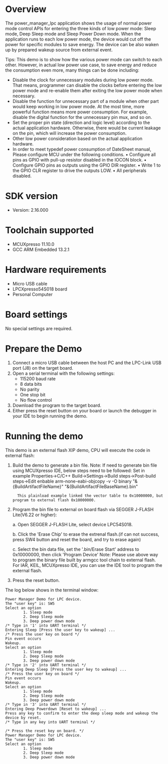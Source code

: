 Overview
========
The power_manager_lpc application shows the usage of normal power mode control APIs for entering the three kinds of
low power mode: Sleep mode, Deep Sleep mode and Sleep Power Down mode. When the application runs to each low power
mode, the device would cut off the power for specific modules to save energy. The device can be also waken up by
prepared wakeup source from external event.

 Tips:
 This demo is to show how the various power mode can switch to each other. However, in actual low power use case, to save energy and reduce the consumption even more, many things can be done including:
 - Disable the clock for unnecessary modules during low power mode. That means, programmer can disable the clocks before entering the low power mode and re-enable them after exiting the low power mode when necessary.
 - Disable the function for unnecessary part of a module when other part would keep working in low power mode. At the most time, more powerful function means more power consumption. For example, disable the digital function for the unnecessary pin mux, and so on.
 - Set the proper pin state (direction and logic level) according to the actual application hardware. Otherwise, there would be current leakage on the pin, which will increase the power consumption.
 - Other low power consideration based on the actual application hardware.
 - In order to meet typedef power consumption of DateSheet manual, Please configure MCU under the following conditions.
     • Configure all pins as GPIO with pull-up resistor disabled in the IOCON block.
     • Configure GPIO pins as outputs using the GPIO DIR register.
     • Write 1 to the GPIO CLR register to drive the outputs LOW.
     • All peripherals disabled.

SDK version
===========
- Version: 2.16.000

Toolchain supported
===================
- MCUXpresso  11.10.0
- GCC ARM Embedded  13.2.1

Hardware requirements
=====================
- Micro USB cable
- LPCXpresso54S018 board
- Personal Computer

Board settings
==============
No special settings are required.

Prepare the Demo
================
1.  Connect a micro USB cable between the host PC and the LPC-Link USB port (J8) on the target board.
2.  Open a serial terminal with the following settings:
    - 115200 baud rate
    - 8 data bits
    - No parity
    - One stop bit
    - No flow control
3.  Download the program to the target board.
4.  Either press the reset button on your board or launch the debugger in your IDE to begin running the demo.

Running the demo
================
This demo is an external flash XIP demo, CPU will execute the code in external flash:
1. Build the demo to generate a bin file.
   Note: If need to generate bin file using MCUXpresso IDE, below steps need to be followed:
         Set in example Properties->C/C++ Build->Settings->Build steps->Post-build steps->Edit
         enbable arm-none-eabi-objcopy -v -O binary "&{BuildArtifactFileName}" "&{BuildArtifactFileBaseName}.bin" 
         
         This plainload example linked the vector table to 0x10000000, but program to external flash 0x10000000.

2. Program the bin file to external on board flash via SEGGER J-FLASH Lite(V6.22 or higher):

   a. Open SEGGER J-FLASH Lite, select device LPC54S018.

   b. Click the 'Erase Chip' to erase the extrenal flash.(if can not success, press SW4 button and reset the board, and try to erase again)

   c. Select the bin data file, set the '.bin/Erase Start' address to 0x10000000, then click 'Program Device'
Note: Please use above way to program the binary file built by armgcc tool chain to external flash. 
      For IAR, KEIL, MCUXpresso IDE, you can use the IDE tool to program the external flash.  

3. Press the reset button.

The log below shows in the terminal window:
~~~~~~~~~~~~~~~~~~~~~~~~~~~~~~~~~~~
Power Manager Demo for LPC device.
The "user key" is: SW5
Select an option
        1. Sleep mode
        2. Deep Sleep mode
        3. Deep power down mode
/* Type in '1' into UART terminal */
Entering Sleep [Press the user key to wakeup] ...
/* Press the user key on board */
Pin event occurs
Wakeup.
Select an option
        1. Sleep mode
        2. Deep Sleep mode
        3. Deep power down mode
/* Type in '2' into UART terminal */
Entering Deep Sleep [Press the user key to wakeup] ...
/* Press the user key on board */
Pin event occurs
Wakeup.
Select an option
        1. Sleep mode
        2. Deep Sleep mode
        3. Deep power down mode
/* Type in '3' into UART terminal */
Entering Deep Powerdown [Reset to wakeup] ...
Press any key to confirm to enter the deep sleep mode and wakeup the device by reset.
/* Type in any key into UART terminal */

/* Press the reset key on board. */
Power Manager Demo for LPC device.
The "user key" is: SW5
Select an option
        1. Sleep mode
        2. Deep Sleep mode
        3. Deep power down mode
~~~~~~~~~~~~~~~~~~~~~~~~~~~~~~~~~~~
